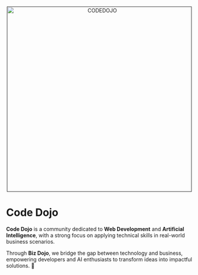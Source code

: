 <p align="center">
  <a href="" target="_blank" rel="noopener noreferrer">
    <img 
      src="https://raw.githubusercontent.com/codedojo-motionu/.github/blob/main/profile/assets/ascii_art.png" 
      alt="CODEDOJO" 
      width="500"
    />
  </a>
</p>

# Code Dojo  

**Code Dojo** is a community dedicated to **Web Development** and **Artificial Intelligence**, with a strong focus on applying technical skills in real-world business scenarios.  

Through **Biz Dojo**, we bridge the gap between technology and business, empowering developers and AI enthusiasts to transform ideas into impactful solutions. 🚀  
